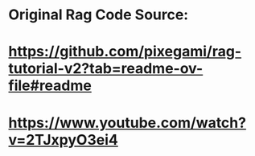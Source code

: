 # Original Rag Code Source:
# https://github.com/pixegami/rag-tutorial-v2?tab=readme-ov-file#readme
# https://www.youtube.com/watch?v=2TJxpyO3ei4
